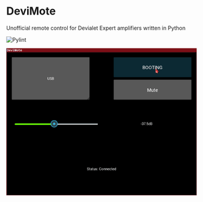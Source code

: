 # DeviMote
Unofficial remote control for Devialet Expert amplifiers written in Python

![Pylint](https://github.com/gnulabis/devimote/workflows/Pylint/badge.svg?branch=main)

![](doc/images/devimote_demo.gif)
